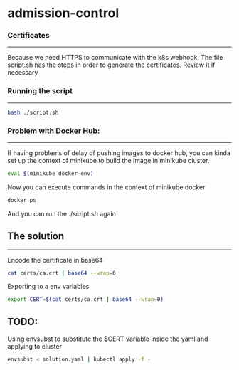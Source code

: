 # admission-control

### Certificates 
---
Because we need HTTPS to communicate with the k8s webhook.
The file script.sh has the steps in order to generate the certificates.
Review it if necessary

### Running the script
---
```bash
bash ./script.sh
```

### Problem with Docker Hub:
---
If having problems of delay of pushing images to docker hub, you can kinda set up the context of minikube to build the image in minikube cluster.

```bash
eval $(minikube docker-env)
```
Now you can execute commands in the context of minikube docker
```bash
docker ps
```
And you can run the ./script.sh again

## The solution
---
Encode the certificate in base64
```bash
cat certs/ca.crt | base64 --wrap=0
```
Exporting to a env variables
```bash
export CERT=$(cat certs/ca.crt | base64 --wrap=0)
```

TODO:
---
Using envsubst to substitute the $CERT variable inside the yaml and applying to cluster
```bash
envsubst < solution.yaml | kubectl apply -f -
```


